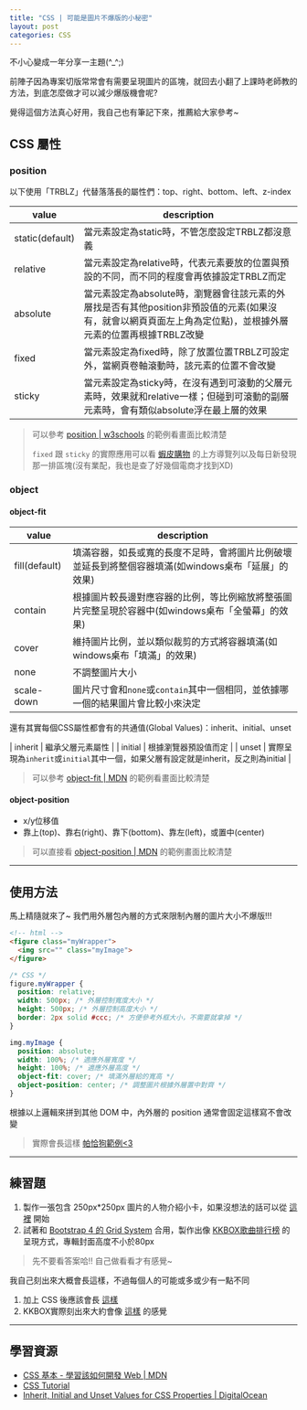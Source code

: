 ```yaml
---
title: "CSS | 可能是圖片不爆版的小秘密"
layout: post
categories: CSS
---
```


不小心變成一年分享一主題(^_^;)

前陣子因為專案切版常常會有需要呈現圖片的區塊，就回去小翻了上課時老師教的方法，到底怎麼做才可以減少爆版機會呢?

覺得這個方法真心好用，我自己也有筆記下來，推薦給大家參考~


## CSS 屬性

### position

以下使用「TRBLZ」代替落落長的屬性們：top、right、bottom、left、z-index

| value | description |
| ----- | ----------- |
| static(default) | 當元素設定為static時，不管怎麼設定TRBLZ都沒意義 |
| relative | 當元素設定為relative時，代表元素要放的位置與預設的不同，而不同的程度會再依據設定TRBLZ而定 |
| absolute | 當元素設定為absolute時，瀏覽器會往該元素的外層找是否有其他position非預設值的元素(如果沒有，就會以網頁頁面<body>左上角為定位點)，並根據外層元素的位置再根據TRBLZ改變 |
| fixed | 當元素設定為fixed時，除了放置位置TRBLZ可設定外，當網頁卷軸滾動時，該元素的位置不會改變 |
| sticky | 當元素設定為sticky時，在沒有遇到可滾動的父層元素時，效果就和relative一樣；但碰到可滾動的副層元素時，會有類似absolute浮在最上層的效果 |

> 可以參考 <a href="https://www.w3schools.com/css/css_positioning.asp" target="_blank">position | w3schools</a> 的範例看畫面比較清楚
>
> `fixed` 跟 `sticky` 的實際應用可以看 <a href="https://shopee.tw/" target="_blank">蝦皮購物</a> 的上方導覽列以及每日新發現那一排區塊(沒有業配，我也是查了好幾個電商才找到XD)

### object

#### object-fit

| value         | description |
| ------------- | ----------- |
| fill(default) | 填滿容器，如長或寬的長度不足時，會將圖片比例破壞並延長到將整個容器填滿(如windows桌布「延展」的效果) |
| contain       | 根據圖片較長邊對應容器的比例，等比例縮放將整張圖片完整呈現於容器中(如windows桌布「全螢幕」的效果) |
| cover         | 維持圖片比例，並以類似裁剪的方式將容器填滿(如windows桌布「填滿」的效果) |
| none          | 不調整圖片大小 |
| scale-down    | 圖片尺寸會和`none`或`contain`其中一個相同，並依據哪一個的結果圖片會比較小來決定 |

還有其實每個CSS屬性都會有的共通值(Global Values)：inherit、initial、unset

| inherit | 繼承父層元素屬性 |
| initial | 根據瀏覽器預設值而定 |
| unset   | 實際呈現為`inherit`或`initial`其中一個，如果父層有設定就是inherit，反之則為initial |

> 可以參考 <a href="https://developer.mozilla.org/en-US/docs/Web/CSS/object-fit" target="_blank">object-fit | MDN</a> 的範例看畫面比較清楚

#### object-position

* x/y位移值
* 靠上(top)、靠右(right)、靠下(bottom)、靠左(left)，或置中(center)

> 可以直接看 <a href="https://developer.mozilla.org/zh-CN/docs/Web/CSS/object-position" target="_blank">object-position | MDN</a> 的範例畫面比較清楚

<hr>

## 使用方法

馬上精隨就來了~ 我們用外層包內層的方式來限制內層的圖片大小不爆版!!!

```html
<!-- html -->
<figure class="myWrapper">
  <img src="" class="myImage">
</figure>
```

```css
/* CSS */
figure.myWrapper {
  position: relative;
  width: 500px; /* 外層控制寬度大小 */
  height: 500px; /* 外層控制高度大小 */
  border: 2px solid #ccc; /* 方便參考外框大小，不需要就拿掉 */
}

img.myImage {
  position: absolute;
  width: 100%; /* 適應外層寬度 */
  height: 100%; /* 適應外層高度 */
  object-fit: cover; /* 填滿外層給的寬高 */
  object-position: center; /* 調整圖片根據外層置中對齊 */
}
```

根據以上邏輯來拼到其他 DOM 中，內外層的 position 通常會固定這樣寫不會改變

> 實際會長這樣 <a href="https://jsbin.com/taxubax/edit?html,output" target="_blank">帕恰狗範例<3</a>

<hr>

## 練習題

1. 製作一張包含 250px*250px 圖片的人物介紹小卡，如果沒想法的話可以從 <a href="https://jsbin.com/botejoc/2/edit?html,output" target="_blank">這裡</a> 開始
2. 試著和 <a href="https://getbootstrap.com/docs/4.5/layout/grid/" target="_blank">Bootstrap 4 的 Grid System</a> 合用，製作出像 <a href="https://kma.kkbox.com/charts/yearly/newrelease?lang=tc&terr=tw" target="_blank">KKBOX歌曲排行榜</a> 的呈現方式，專輯封面高度不小於80px

> 先不要看答案哈!! 自己做看看才有感覺~

我自己刻出來大概會長這樣，不過每個人的可能或多或少有一點不同

1. 加上 CSS 後應該會長 <a href="https://output.jsbin.com/kogivak" target="_blank">這樣</a>
2. KKBOX實際刻出來大約會像 <a href="https://output.jsbin.com/lasuyic" target="_blank">這樣</a> 的感覺

<hr>

## 學習資源

- <a href="https://developer.mozilla.org/zh-TW/docs/Learn/Getting_started_with_the_web/CSS_basics" target="_blank">CSS 基本 - 學習該如何開發 Web | MDN</a>
- <a href="https://www.w3schools.com/css/" target="_blank">CSS Tutorial</a>
- <a href="https://www.digitalocean.com/community/tutorials/css-inherit-initial-unset" target="_blank">Inherit, Initial and Unset Values for CSS Properties | DigitalOcean</a>